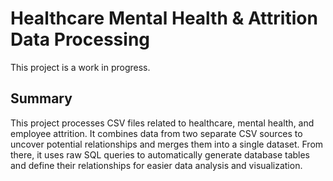 # Healthcare Mental Health & Attrition Data Processing

This project is a work in progress.

## Summary

This project processes CSV files related to healthcare, mental health, and employee attrition. It combines data from two separate CSV sources to uncover potential relationships and merges them into a single dataset. 
From there, it uses raw SQL queries to automatically generate database tables and define their relationships for easier data analysis and visualization.
